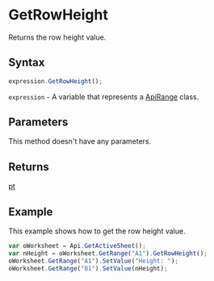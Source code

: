 # GetRowHeight

Returns the row height value.

## Syntax

```javascript
expression.GetRowHeight();
```

`expression` - A variable that represents a [ApiRange](../ApiRange.md) class.

## Parameters

This method doesn't have any parameters.

## Returns

[pt](../../Enumeration/pt.md)

## Example

This example shows how to get the row height value.

```javascript editor-xlsx
var oWorksheet = Api.GetActiveSheet();
var nHeight = oWorksheet.GetRange("A1").GetRowHeight();
oWorksheet.GetRange("A1").SetValue("Height: ");
oWorksheet.GetRange("B1").SetValue(nHeight);
```
